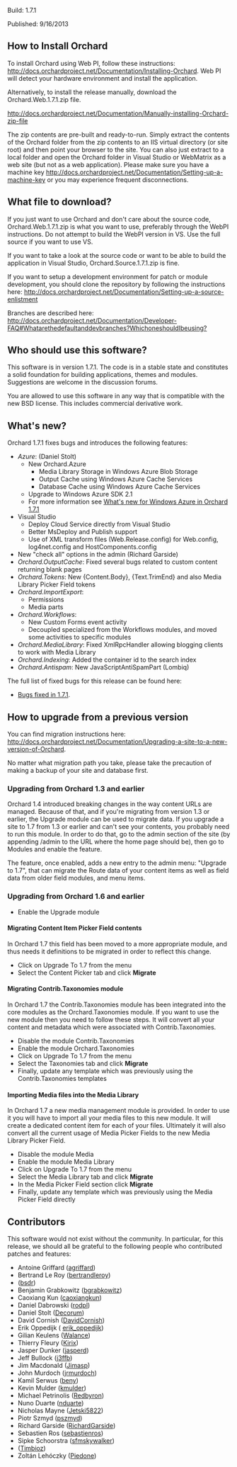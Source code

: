 Build: 1.7.1

Published: 9/16/2013

How to Install Orchard
----------------------

To install Orchard using Web PI, follow these instructions:
<http://docs.orchardproject.net/Documentation/Installing-Orchard>.
Web PI will detect your hardware environment and install the application.

Alternatively, to install the release manually, download the Orchard.Web.1.7.1.zip file.

<http://docs.orchardproject.net/Documentation/Manually-installing-Orchard-zip-file>

The zip contents are pre-built and ready-to-run. Simply extract the contents of the Orchard
folder from the zip contents to an IIS virtual directory (or site root) and then point your
browser to the site. You can also just extract to a local folder and open the Orchard
folder in Visual Studio or WebMatrix as a web site (but not as a web application).
Please make sure you have a machine key
<http://docs.orchardproject.net/Documentation/Setting-up-a-machine-key>
or you may experience frequent disconnections.

What file to download?
----------------------

If you just want to use Orchard and don't care about the source code, Orchard.Web.1.7.1.zip
is what you want to use, preferably through the WebPI instructions.
Do not attempt to build the WebPI version in VS. Use the full source if you want to use VS.

If you want to take a look at the source code or want to be able to build the application in Visual Studio,
Orchard.Source.1.7.1.zip is fine.

If you want to setup a development environment for patch or module development,
you should clone the repository by following the instructions here:
<http://docs.orchardproject.net/Documentation/Setting-up-a-source-enlistment>

Branches are described here: <http://docs.orchardproject.net/Documentation/Developer-FAQ#Whatarethedefaultanddevbranches?WhichoneshouldIbeusing?>

Who should use this software?
-----------------------------

This software is in version 1.7.1. The code is in a stable state and constitutes
a solid foundation for building applications, themes and modules.
Suggestions are welcome in the discussion forums.

You are allowed to use this software in any way that is compatible with the new BSD license.
This includes commercial derivative work.

What's new?
-----------

Orchard 1.7.1 fixes bugs and introduces the following features:

* *Azure*: (Daniel Stolt)
	* New Orchard.Azure 
    	* Media Library Storage in Windows Azure Blob Storage
    	* Output Cache using Windows Azure Cache Services
    	* Database Cache using Windows Azure Cache Services
    * Upgrade to Windows Azure SDK 2.1
    * For more information see [What's new for Windows Azure in Orchard 1.7.1](Whats-new-for-Windows-Azure-in-Orchard-1-7-1)
* Visual Studio
	* Deploy Cloud Service directly from Visual Studio
	* Better MsDeploy and Publish support
	* Use of XML transform files (Web.Release.config) for Web.config, log4net.config and HostComponents.config
* New "check all" options in the admin (Richard Garside)
* *Orchard.OutputCache*: Fixed several bugs related to custom content returning blank pages
* *Orchard.Tokens*: New {Content.Body}, {Text.TrimEnd} and also Media Library Picker Field tokens
* *Orchard.ImportExport*: 
	* Permissions
	* Media parts
* *Orchard.Workflows*: 
	* New Custom Forms event activity
	* Decoupled specialized from the Workflows modules, and moved some activities to specific modules
* *Orchard.MediaLibrary*: Fixed XmlRpcHandler allowing blogging clients to work with Media Library
* *Orchard.Indexing*: Added the container id to the search index
* *Orchard.Antispam*: New JavaScriptAntiSpamPart (Lombiq)

The full list of fixed bugs for this release can be found here:

* [Bugs fixed in 1.7.1](https://orchard.codeplex.com/workitem/list/advanced?keyword=&status=Resolved|Closed&type=All&priority=All&release=Orchard%201.7.1&assignedTo=All&component=All&sortField=LastUpdatedDate&sortDirection=Descending&page=0&reasonClosed=All).

How to upgrade from a previous version
--------------------------------------

You can find migration instructions here: <http://docs.orchardproject.net/Documentation/Upgrading-a-site-to-a-new-version-of-Orchard>.

No matter what migration path you take, please take the precaution of making a backup of your
site and database first.

### Upgrading from Orchard 1.3 and earlier

Orchard 1.4 introduced breaking changes in the way content URLs are managed. Because of that,
and if you're migrating from version 1.3 or earlier, the Upgrade module can be used to migrate
data. If you upgrade a site to 1.7 from 1.3 or earlier and can't
see your contents, you probably need to run this module. In order to do that, go to the admin
section of the site (by appending /admin to the URL where the home page should be), then go
to Modules and enable the feature.

The feature, once enabled, adds a new entry to the admin menu: "Upgrade to 1.7", that can
migrate the Route data of your content items as well as field data from older field modules, and menu items.

### Upgrading from Orchard 1.6 and earlier

* Enable the Upgrade module

#### Migrating Content Item Picker Field contents

In Orchard 1.7 this field has been moved to a more appropriate module, and thus needs it definitions to be migrated
in order to reflect this change.

* Click on Upgrade To 1.7 from the menu
* Select the Content Picker tab and click **Migrate**

#### Migrating Contrib.Taxonomies module

In Orchard 1.7 the Contrib.Taxonomies module has been integrated into the core modules as the Orchard.Taxonomies module.
If you want to use the new module then you need to follow these steps. It will convert all your content and metadata
which were associated with Contrib.Taxonomies.

* Disable the module Contrib.Taxonomies
* Enable the module Orchard.Taxonomies
* Click on Upgrade To 1.7 from the menu
* Select the Taxonomies tab and click **Migrate**
* Finally, update any template which was previously using the Contrib.Taxonomies templates

#### Importing Media files into the Media Library

In Orchard 1.7 a new media management module is provided. In order to use it you will have to import all your media files
to this new module. It will create a dedicated content item for each of your files. Ultimately it will also convert
all the current usage of Media Picker Fields to the new Media Library Picker Field.

* Disable the module Media
* Enable the module Media Library
* Click on Upgrade To 1.7 from the menu
* Select the Media Library tab and click **Migrate**
* In the Media Picker Field section click **Migrate**
* Finally, update any template which was previously using the Media Picker Field directly

Contributors
------------

This software would not exist without the community. In particular, for this release,
we should all be grateful to the following people who contributed patches and features:

- Antoine Griffard ([agriffard](http://www.codeplex.com/site/users/view/agriffard))
- Bertrand Le Roy ([bertrandleroy](http://www.codeplex.com/site/users/view/bertrandleroy))
- ([bsdr](https://www.codeplex.com/site/users/view/bsdr))
- Benjamin Grabkowitz ([bgrabkowitz](https://www.codeplex.com/site/users/view/bgrabkowitz))
- Caoxiang Kun ([caoxiangkun](https://www.codeplex.com/site/users/view/caoxiangkun))
- Daniel Dabrowski ([rodpl](https://www.codeplex.com/site/users/view/rodpl)) 
- Daniel Stolt ([Decorum](https://www.codeplex.com/site/users/view/Decorum))
- David Cornish ([DavidCornish](https://www.codeplex.com/site/users/view/DavidCornish))
- Erik Oppedijk ( [erik_oppedijk](https://www.codeplex.com/site/users/view/erik_oppedijk))
- Gilian Keulens ([Walance](http://www.codeplex.com/site/users/view/Walance))
- Thierry Fleury ([Kirix](http://www.codeplex.com/site/users/view/Kirix))
- Jasper Dunker ([jasperd](http://www.codeplex.com/site/users/view/jasperd))
- Jeff Bullock ([j3ffb](http://www.codeplex.com/site/users/view/j3ffb))
- Jim Macdonald ([Jimasp](http://www.codeplex.com/site/users/view/Jimasp))
- John Murdoch ([jrmurdoch](http://www.codeplex.com/site/users/view/jrmurdoch))
- Kamil Serwus ([beny](http://www.codeplex.com/site/users/view/beny))
- Kevin Mulder ([kmulder](http://www.codeplex.com/site/users/view/kmulder))
- Michael Petrinolis ([Redbyron](http://www.codeplex.com/site/users/view/Redbyron))
- Nuno Duarte ([nduarte](https://www.codeplex.com/site/users/view/nduarte))
- Nicholas Mayne ([Jetski5822](http://www.codeplex.com/site/users/view/Jetski5822))
- Piotr Szmyd ([pszmyd](https://www.codeplex.com/site/users/view/pszmyd))
- Richard Garside ([RichardGarside](https://www.codeplex.com/site/users/view/RichardGarside))
- Sebastien Ros ([sebastienros](http://www.codeplex.com/site/users/view/sebastienros))
- Sipke Schoorstra ([sfmskywalker](http://www.codeplex.com/site/users/view/sfmskywalker))
- ([Timbioz](http://www.codeplex.com/site/users/view/Timbioz))
- Zoltán Lehóczky ([Piedone](http://www.codeplex.com/site/users/view/Piedone))
